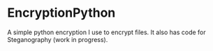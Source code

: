 # EncryptionPython
A simple python encryption I use to encrypt files. It also has code for Steganography (work in progress).
